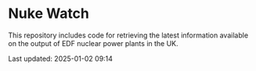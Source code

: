 # Nuke Watch

This repository includes code for retrieving the latest information available on the output of EDF nuclear power plants in the UK.

Last updated: 2025-01-02 09:14